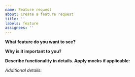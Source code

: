 ```yaml
---
name: Feature request
about: Create a feature request
title: ''
labels: feature
assignees: ''
---
```


**What feature do you want to see?**

**Why is it important to you?**

**Describe functionality in details. Apply mocks if applicable:**

_Additional details:_
